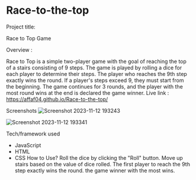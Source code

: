 # Race-to-the-top
Project title:

Race to Top Game

Overview :

Race to Top is a simple two-player game with the goal of reaching the top of a stairs consisting of 9 steps. The game is played by rolling a dice for each player to determine their steps. The player who reaches the 9th step exactly wins the round. If a player's steps exceed 9, they must start from the beginning. 
The game continues for 3 rounds, and the player with the most round wins at the end is declared the game winner.
Live link : https://affaf04.github.io/Race-to-the-top/


Screenshots
![Screenshot 2023-11-12 193243](https://github.com/affaf04/Race-to-the-top/assets/141270222/678a6360-950b-4927-9ac1-88cb3d268afb)

![Screenshot 2023-11-12 193341](https://github.com/affaf04/Race-to-the-top/assets/141270222/48976b79-f48b-4b95-ab1b-e2ebc4b6b53e)

Tech/framework used
- JavaScript
- HTML
- CSS
How to Use?
Roll the dice by clicking the "Roll" button.
Move up stairs based on the value of dice rolled.
The first player to reach the 9th step exactly wins the round.
the game winner with the most wins.

